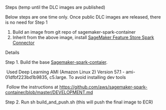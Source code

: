 Steps (temp until the DLC images are published)

Below steps are one time only. Once public DLC images are released, there is no need for Step 1

1. Build an image from git repo of sagemaker-spark-container
2. Inherit from the above image, install [SageMaker Feature Store Spark Connector](https://aws.amazon.com/about-aws/whats-new/2022/01/amazon-sagemaker-feature-store-connector-apache-spark-batch-data-ingestion/)



Details

Step 1. Build the base [Sagemaker-spark-contaier](https://github.com/aws/sagemaker-spark-container.git).

​		Used Deep Learning AMI (Amazon Linux 2) Version 57.1 - ami-01dfbf223bd1b9835, c5.large. To avoid installing dev tools


​	   Follow the instructions at https://github.com/aws/sagemaker-spark-container/blob/master/DEVELOPMENT.md


Step 2. Run sh build_and_push.sh (this will push the final image to ECR)


